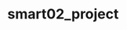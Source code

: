 # smart02_project

<!-- 제일 위나 산출문서 부분 아래에 내 역할 작성하기 -->

<!--
나의 역할을 바로바로 띄워서 먼저 부각시켜 보여준 후 프로젝트 소개로 넘겨라
![header](https://capsule-render.vercel.app/api?type=transparent&height=100&text=나의%20역할%20:%20Java,%20DB&fontColor=0055ff&fontSize=50) 
### 1. Java와 JDBC를 활용해 웹 서비스의 백엔드 기능 구현
- 아이디 세션 유무에 따라 보이는 화면 변경
- 회원가입, 로그인 기능
- 레시피 분류[대분류]
- 페이징 작업(페이지 번호)
- 검색 기능 및 검색 결과
- 메인페이지(슬라이드 배너[랜덤 추천], 레시피 게시판)
- 사이드바 드롭박스
### 2. DB 설계 및 구축, 데이터 수집 및 전처리
- 테이블 설계 및 구축
- 농림축산식품 공공데이터 포털에서 데이터 수집
- 수집한 데이터를 웹페이지에 활용할 수 있도록 전처리   
## 📜 프로젝트를 진행하며 얻은 것
#### 학습한 것
  - JSP 파일에서 Servlet 파일로 데이터 값을 보내고 VO, DAO 등을 활용해 원하는 방식으로 데이터를 처리한 값을 JSP 페이지에 띄우는 방식
  - 데이터베이스 설계 및 구축을 통해 SQL문과 entity 관계에 대한 지식 습득
  - GitHub를 활용해 버전 관리 및 협업하는 방법
  - 많은 회의로 커뮤니케이션 기술 상승
#### 오류 및 어려웠던 점
  - 처음 계획하며 선택했던 html 템플릿과 백엔드 기능이 충돌했던 일이 있다. 3시간 가량 수정 방법을 찾아보다가 템플릿 요소 대부분을 수정해야 진행이 가능해서 팀 회의를 통해 템플릿을 수정했다. 
  - 계획 단계에 구상한 흐름과 구현 단계의 흐름에 차이점이 있어 구현 시간을 계획할 때 이 점을 고려해야 함을 깨달았다.
  - Js에 더 능숙했다면 코드 길이를 줄일 수 있는 부분이 있어 아쉬웠고, 개인이 아닌 팀으로 한 달간 프로젝트를 진행하여 협업 능력과 자기 계발에 도움이 되는 유익한 시간이었다. -->
 <!-- 
## 프로젝트를 진행한 이유
- 보유한 식재료가 들어가는 레시피를 검색해 낭비 없는 식재료 사용하도록 도움을 줌
- 보유 식재료를 리스트로 가시화하여 관리에 편의성 제공
- 요리할 때 컴퓨터보다는 스마트폰 사용자가 많아 Bootstrap을 활용해 동적 웹 어플리케이션을 제작
---
## 프로젝트 소개
- 개발 기간 : 2022년 8월 2일 ~ 2022년 9월 23일
- 개발 인원 : 5명
#### 프로젝트 소개
#### 개발 목표
- 사용자가 원하는 기준(재료, 분량, 요리 시간 등)으로 검색하면 레시피를 분류 및 추천하여 맞춤 레시피 정보를 제공 
- 회원들이 냉장고에 있는 재료를 등록해서 관리할 수 있는 기능
- 레시피 검색 및 북마크, 페이징 기능
- 로그인, 로그아웃, 회원정보 수정 및 탈퇴 등 회원 정보 관련 기본 기능
#### 개발 내용
- <strong>레시피 제공</strong> 
  - 메인 페이지에서는 3가지 레시피를 랜덤으로 추천
  - 레시피 게시판 페이지에서는 카테고리 형식으로 레시피 분류 기준을 보여주거나 상세 검색창을 구현해 기준을 입력 받음   
  - 기준은 유형(한식, 양식 등), 분류(부침, 찜, 조림 등), 분량, 조리 시간, 재료, 난이도를 활용   
  - 데이터는 농림축산식품 사이트의 Open API를 활용   
- <strong>검색</strong>
  - 레시피 또는 재료 이름을 검색할 수 있음
  
- <strong>냉장고 관리</strong>    
   - 회원이 냉장고에 있는 재료를 입력해 리스트에 등록할 수 있음   
   - 재료를 사용하거나 버린 재료의 리스트를 수정 및 삭제를 할 수 있음
   
- <strong>즐겨찾기</strong>
  - 저장하고 싶은 레시피가 있다면 게시글에 있는 별 버튼을 클릭시 마이페이지의 즐겨찾기에 저장됨
  - 즐겨찾기에서 빼고 싶다면 별 버튼을 다시 클릭해야 함
- <strong>마이페이지</strong>
  - 회원정보(비밀번호, 전화번호만)를 수정하거나 회원 탈퇴가 가능함
  - 즐겨찾기 및 냉장고 관리 
- 사용한 데이터(출처 : 농림축산식품 공공데이터 포털)
  - 레시피 기본 정보
  - 레시피 과정 정보
  - 레시피 재료 정보
- 산출문서   
  - 프로젝트 기획서(브레인스토밍, 아이디어 기획서)
  - 요구사항 정의서
  - 요구사항 추적표
  - 테이블 명세서
  - 데이터베이스 요구사항 분석서
  - 화면 설계서
---
## 1. 사용 기술
- 언어   
![Java](https://img.shields.io/badge/JAVA-007396?style=for-the-badge&logo=java&logoColor=white)
![Javascript](https://img.shields.io/badge/javascript-%23323330.svg?style=for-the-badge&logo=javascript&logoColor=%23F7DF1E)
![JSP](https://img.shields.io/badge/JSP-%2300599C.svg?style=for-the-badge&logoColor=white)
![HTML5](https://img.shields.io/badge/html5-%23E34F26.svg?style=for-the-badge&logo=html5&logoColor=white)
![CSS3](https://img.shields.io/badge/css3-%231572B6.svg?style=for-the-badge&logo=css3&logoColor=white)
- DB   
![Oracle](https://img.shields.io/badge/oracle-F80000?style=for-the-badge&logo=oracle&logoColor=white)
- Framworks   
![Bootstrap](https://img.shields.io/badge/bootstrap-%23563D7C.svg?style=for-the-badge&logo=bootstrap&logoColor=white)
- IDEs   
![Eclipse](https://img.shields.io/badge/Eclipse-FE7A16.svg?style=for-the-badge&logo=Eclipse&logoColor=white)
---
## 2. ER Diagram
![image](https://user-images.githubusercontent.com/89984853/198649694-9e975d06-8599-4fbc-8626-c9435d02f490.png)
---
## 3. 흐름도 및 메뉴 구성도
- 서비스 흐름도   
![image](https://user-images.githubusercontent.com/89984853/198645290-2fe5f29b-7eba-4f67-81bb-72be47fb57eb.png)   
- 메뉴 구성도   
![image](https://user-images.githubusercontent.com/89984853/198645738-cd9c4823-e3c6-4cbc-971c-c870bcc8519e.png)   
---
## 4. 프로젝트 일정
![image](https://user-images.githubusercontent.com/89984853/198654840-1af0df68-a262-4d93-82a4-ae77b238908f.png)
---
## 5. 구현 화면
### 홈(랜덤 추천 기능 - 슬라이드 배너 활용)   
![image](https://user-images.githubusercontent.com/89984853/199217082-c2264511-dbbe-472d-87b1-e2114002a903.png)
![image](https://user-images.githubusercontent.com/89984853/199217162-aa6075dd-6641-4034-b96c-47b3f3af9640.png)
![image](https://user-images.githubusercontent.com/89984853/199217215-b8e044fd-5ab5-420a-8a6d-0349684a69ab.png)   
### 로그인   
![image](https://user-images.githubusercontent.com/89984853/199217647-d7664433-374e-4d78-9fa0-326c5908abdf.png)   
### 회원가입   
![image](https://user-images.githubusercontent.com/89984853/199217612-607d4450-9658-4ccc-899e-0768f409a375.png)   
### 마이페이지   
  #### - 나의 냉장고   
  ![image](https://user-images.githubusercontent.com/89984853/199221393-281980a3-3be1-4eaa-be8f-cf97b6cdab94.png)   
  
  
  #### - 회원 정보 수정  
  ![image](https://user-images.githubusercontent.com/89984853/199222442-4be45918-6551-4994-a5c5-ee3aed911c6d.png)   
  
  #### - 회원 관리   
  ![image](https://user-images.githubusercontent.com/89984853/199862189-c60eedee-9e64-4936-8431-098d2ad6960b.png)   
### 레시피(드롭박스, 페이징 활용)   
![image](https://user-images.githubusercontent.com/89984853/199217870-5629db06-18a0-4797-9d7f-0b1af237cc29.png)
![image](https://user-images.githubusercontent.com/89984853/199217922-efc37b3d-193d-484c-95fe-77103431a547.png)
![image](https://user-images.githubusercontent.com/89984853/199217945-96cb5080-3615-460f-a760-350f0482a0a2.png)
![image](https://user-images.githubusercontent.com/89984853/199218027-86a42244-c71e-4b9a-8f30-7ab8277f6fcc.png)    
### 레시피 상세 정보(북마크 기능)
![image](https://user-images.githubusercontent.com/89984853/199219715-35947cbb-faf2-41af-94b0-900d577c10b9.png)   
![image](https://user-images.githubusercontent.com/89984853/199221106-461d98c3-0c89-4a50-9669-a379b8dc520c.png)
![image](https://user-images.githubusercontent.com/89984853/199222293-c1f43839-ec63-4b3f-9a4f-fd263f0a6f7e.png)    
### 검색 결과   
![image](https://user-images.githubusercontent.com/89984853/199219554-2c567b5e-36b3-407c-9928-bdc24d0420a9.png)      
### 공지사항   
![image](https://user-images.githubusercontent.com/89984853/199224938-41edc17e-cdd5-4ced-a130-5d9f9d29077c.png)
![image](https://user-images.githubusercontent.com/89984853/199224962-9bd01d65-4b4a-48df-bbc3-5be636088719.png)   
---
## 6. 팀원 소개
|  이름  | Github 주소 |
| :----: | :-----------: |
| 송영지 | [Github](https://github.com/icecandywell) |
| 김도연 | [Github](https://github.com/kdn00) |
| 김기범 | [Github](https://github.com/colaage23) |
| 김동현 | [Github](https://github.com/JamesKimberly) |
| 강태준 | [Github](https://github.com/xowns123)  |
---
-->
